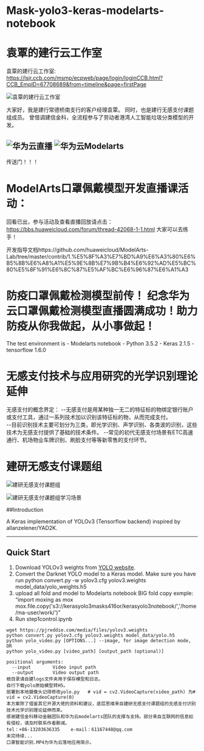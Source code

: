 # Mask-yolo3-keras-modelarts-notebook
# 袁覃的建行云工作室

袁覃的建行云工作室:
https://lsjr.ccb.com/msmp/ecpweb/page/login/loginCCB.html?CCB_EmpID=67708689&from=timeline&page=firstPage

![袁覃的建行云工作室](https://github.com/leoring123/Mask-yolo3-keras-modelarts-notebook/blob/master/cloudccb.png)

大家好，我是建行常德桥南支行的客户经理袁覃。
同时，也是建行无感支付课题组成员。
曾借调建信金科，全流程参与了劳动者港湾人工智能垃圾分类模型的开发。

![华为云直播](https://github.com/leoring123/Mask-yolo3-keras-modelarts-notebook/blob/master/together.jpg)
![华为云Modelarts](https://github.com/leoring123/Mask-yolo3-keras-modelarts-notebook/blob/master/ma1.png)
---------------------------------------------------------------------------------------------------------------
传送门！！！
# ModelArts口罩佩戴模型开发直播课活动：
回看已出，参与活动及查看直播回放请点击：https://bbs.huaweicloud.com/forum/thread-42068-1-1.html
大家可以去练手！

开发指导文档https://github.com/huaweicloud/ModelArts-Lab/tree/master/contrib/1.%E5%8F%A3%E7%BD%A9%E6%A3%80%E6%B5%8B%E6%A8%A1%E5%9E%8B%E7%9B%B4%E6%92%AD%E5%BC%80%E5%8F%91%E6%8C%87%E5%AF%BC%E6%96%87%E6%A1%A3


# 防疫口罩佩戴检测模型前传！ 纪念华为云口罩佩戴检测模型直播圆满成功！助力防疫从你我做起，从小事做起！

The test environment is
    - Modelarts notebook
    - Python 3.5.2
    - Keras 2.1.5
    - tensorflow 1.6.0

# 无感支付技术与应用研究的光学识别理论延伸
  无感支付的概念界定：
--无感支付是用某种独一无二的特征标的物绑定银行账户或支付工具，通过一系列技术加以识别该特征标的物，从而完成支付。    
--目前识别技术主要可划分为三类，即光学识别、声学识别、各类波的识别，这些技术为无感支付提供了基础的技术条件。
--常见的初代无感支付场景有ETC高速通行、机场物业车牌识别、刷脸支付等等新零售的支付环节。

# 建研无感支付课题组
![建研无感支付课题组](https://github.com/leoring123/Mask-yolo3-keras-modelarts-notebook/blob/master/universityccb1.png)

![建研无感支付课题组学习场景](https://github.com/leoring123/Mask-yolo3-keras-modelarts-notebook/blob/master/universityccb2.png)



##Introduction

A Keras implementation of YOLOv3 (Tensorflow backend) inspired by allanzelener/YAD2K.

---

## Quick Start

1. Download YOLOv3 weights from [YOLO website](http://pjreddie.com/darknet/yolo/).
2. Convert the Darknet YOLO model to a Keras model.
   Make sure you have run python convert.py -w yolov3.cfg yolov3.weights model_data/yolo_weights.h5
3. upload all fold and model to Modelarts notebook
   BIG fold copy exmple: “import moxing as mox
                          mox.file.copy('s3://kerasyolo3masks416or/kerasyolo3notebook/','/home/ma-user/work/')”
4. Run step1control.ipynb

```
wget https://pjreddie.com/media/files/yolov3.weights
python convert.py yolov3.cfg yolov3.weights model_data/yolo.h5
python yolo_video.py [OPTIONS...] --image, for image detection mode, OR
python yolo_video.py [video_path] [output_path (optional)]

positional arguments:
  --input        Video input path
  --output       Video output path
根目录请自建logs文件夹用于保存模型和日志。
自行下载yolo原始模型转H5。
部署到本地摄像头记得修改yolo.py   # vid = cv2.VideoCapture(video_path) 为# vid = cv2.VideoCapture(0)
本方案除了借鉴其它开源大佬的资料和建议，底层思维来自建研无感支付课题组的无感支付识别技术光学识别理论延伸而来。
感谢建信金科移动金融团队和华为云modelarts团队的支撑与支持。部分来自互联网的信息如有侵权，请及时联系作者删减。
tel：+86-13203636335    e-mail：61167448@qq.com
未完待续...
口罩智能识别.MP4为华为云落地应用简示。
